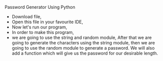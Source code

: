 Password Generator Using Python

- Download file,
- Open this file in your favourite IDE,
- Now let's run our program,
- In order to make this program, 
- we are going to use the string and random module,
  After that we are going to generate the characters using the string module,
  then we are going to use the random module to generate a password. 
  We will also add a function which will give us the password for our desirable length.
